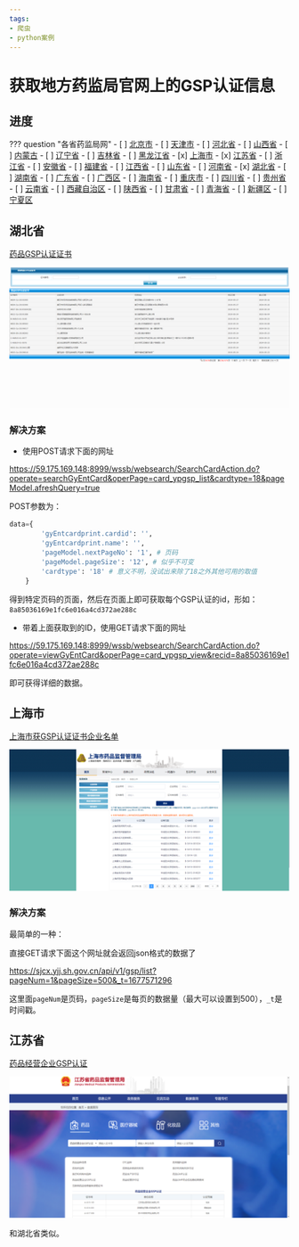 ```yaml
---
tags:
- 爬虫
- python案例
---
```


# 获取地方药监局官网上的GSP认证信息

## 进度


??? question "各省药监局网"
    - [ ] [北京市](http://yjj.beijing.gov.cn/)
    - [ ] [天津市](http://scjg.tj.gov.cn/)
    - [ ] [河北省](http://yjj.hebei.gov.cn/)
    - [ ] [山西省](http://yjj.shanxi.gov.cn)
    - [ ] [内蒙古](http://mpa.nmg.gov.cn)
    - [ ] [辽宁省](http://ypjg.ln.gov.cn/)
    - [ ] [吉林省](http://mpa.JL.gov.cn)
    - [ ] [黑龙江省](http://mpa.hlj.gov.cn/)
    - [x] [上海市](http://yjj.sh.gov.cn/)
    - [x] [江苏省](http://da.jiangsu.gov.cn/)
    - [ ] [浙江省](http://mpa.zj.gov.cn/)
    - [ ] [安徽省](http://mpa.ah.gov.cn)
    - [ ] [福建省](http://yjj.scjgj.fujian.gov.cn/default.htm)
    - [ ] [江西省](http://mpa.jiangxi.gov.cn/)
    - [ ] [山东省](http://mpa.shandong.gov.cn)
    - [ ] [河南省](http://yjj.henan.gov.cn/)
    - [x] [湖北省](http://mpa.hubei.gov.cn/)
    - [ ] [湖南省](http://mpa.hunan.gov.cn/)
    - [ ] [广东省](http://mpa.gd.gov.cn/)
    - [ ] [广西区](http://yjj.gxzf.gov.cn/)
    - [ ] [海南省](http://amr.hainan.gov.cn/himpa/)
    - [ ] [重庆市](http://yaojianju.cq.gov.cn/)
    - [ ] [四川省](http://yjj.sc.gov.cn/)
    - [ ] [贵州省](http://yjj.guizhou.gov.cn/)
    - [ ] [云南省](http://mpa.yn.gov.cn/)
    - [ ] [西藏自治区](http://mpa.xizang.gov.cn/)
    - [ ] [陕西省](http://mpa.shaanxi.gov.cn/)
    - [ ] [甘肃省](http://yjj.gansu.gov.cn)
    - [ ] [青海省](http://ypjgj.qinghai.gov.cn/)
    - [ ] [新疆区](http://mpa.xinjiang.gov.cn/)
    - [ ] [宁夏区](http://nxyjj.nx.gov.cn)

## 湖北省

[药品GSP认证证书](https://59.175.169.148:8999/wssb/websearch/SearchCardAction.do?operate=searchGyEntCard&operPage=card_ypgsp_list&cardtype=18)

![image-20230228154637849](assets/image-20230228154637849.png)

### 解决方案

- 使用POST请求下面的网址

https://59.175.169.148:8999/wssb/websearch/SearchCardAction.do?operate=searchGyEntCard&operPage=card_ypgsp_list&cardtype=18&pageModel.afreshQuery=true

POST参数为：

```python
data={
        'gyEntcardprint.cardid': '',
        'gyEntcardprint.name': '',
        'pageModel.nextPageNo': '1', # 页码
        'pageModel.pageSize': '12', # 似乎不可变
        'cardtype': '18' # 意义不明，没试出来除了18之外其他可用的取值
    }
```

得到特定页码的页面，然后在页面上即可获取每个GSP认证的id，形如：`8a85036169e1fc6e016a4cd372ae288c`

- 带着上面获取到的ID，使用GET请求下面的网址

https://59.175.169.148:8999/wssb/websearch/SearchCardAction.do?operate=viewGyEntCard&operPage=card_ypgsp_view&recid=8a85036169e1fc6e016a4cd372ae288c

即可获得详细的数据。

## 上海市

[上海市获GSP认证证书企业名单](https://sjcx.yjj.sh.gov.cn/#/gsp)

![image-20230228154648418](assets/image-20230228154648418.png)

### 解决方案

最简单的一种：

直接GET请求下面这个网址就会返回json格式的数据了

https://sjcx.yjj.sh.gov.cn/api/v1/gsp/list?pageNum=1&pageSize=500&_t=1677571296

这里面`pageNum`是页码，`pageSize`是每页的数据量（最大可以设置到500），`_t`是时间戳。

## 江苏省

[药品经营企业GSP认证](https://zwpt.da.jiangsu.gov.cn/datacenter/dc/list/9ef795a57980417cb24c274d67059910?pageNo=1)

![image-20230228154754970](assets/image-20230228154754970.png)

和湖北省类似。